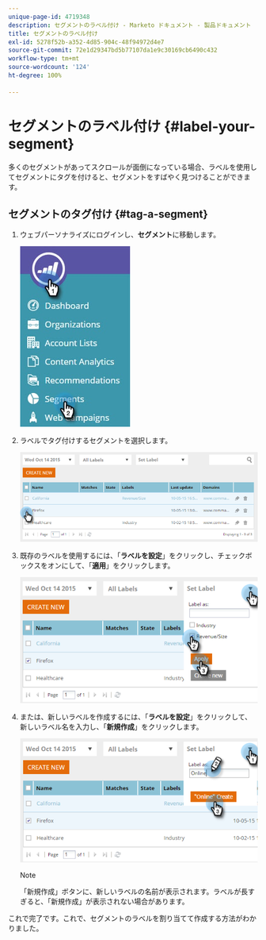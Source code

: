 ```yaml
---
unique-page-id: 4719348
description: セグメントのラベル付け - Marketo ドキュメント - 製品ドキュメント
title: セグメントのラベル付け
exl-id: 5278f52b-a352-4d85-904c-48f94972d4e7
source-git-commit: 72e1d29347bd5b77107da1e9c30169cb6490c432
workflow-type: tm+mt
source-wordcount: '124'
ht-degree: 100%

---
```


# セグメントのラベル付け {#label-your-segment}

多くのセグメントがあってスクロールが面倒になっている場合、ラベルを使用してセグメントにタグを付けると、セグメントをすばやく見つけることができます。

## セグメントのタグ付け {#tag-a-segment}

1. ウェブパーソナライズにログインし、**セグメント**&#x200B;に移動します。

   ![](assets/new-dropdown-segments-hand.jpg)

1. ラベルでタグ付けするセグメントを選択します。

   ![](assets/image2015-10-14-15-3a26-3a28.png)

1. 既存のラベルを使用するには、「**ラベルを設定**」をクリックし、チェックボックスをオンにして、「**適用**」をクリックします。

   ![](assets/image2015-10-14-15-3a34-3a42.png)

1. または、新しいラベルを作成するには、「**ラベルを設定**」をクリックして、新しいラベル名を入力し、「**新規作成**」をクリックします。

   ![](assets/image2015-10-14-15-3a38-3a30.png)

   >[!NOTE]
   >
   >「新規作成」ボタンに、新しいラベルの名前が表示されます。ラベルが長すぎると、「新規作成」が表示されない場合があります。

これで完了です。これで、セグメントのラベルを割り当てて作成する方法がわかりました。
